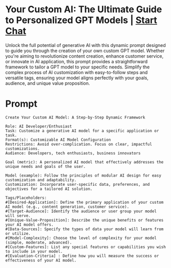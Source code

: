 

# Your Custom AI: The Ultimate Guide to Personalized GPT Models | [Start Chat](https://gptcall.net/chat.html?data=%7B%22contact%22%3A%7B%22id%22%3A%22d5e0e365-64b8-4221-b97a-e21b758bb8e7%22%2C%22flow%22%3Atrue%7D%7D)
<p>Unlock the full potential of generative AI with this dynamic prompt designed to guide you through the creation of your own custom GPT model. Whether you're aiming to revolutionize content creation, enhance customer service, or innovate in AI application, this prompt provides a straightforward framework to tailor a GPT model to your specific needs. Simplify the complex process of AI customization with easy-to-follow steps and versatile tags, ensuring your model aligns perfectly with your goals, audience, and unique value proposition.</p>

# Prompt

```
Create Your Custom AI Model: A Step-by-Step Dynamic Framework

Role: AI Developer/Enthusiast
Task: Customize a generative AI model for a specific application or task.
Format(s): Customizable AI Model Configuration
Restrictions: Avoid over-complication. Focus on clear, impactful customizations.
Audience: Developers, tech enthusiasts, business innovators

Goal (metric): A personalized AI model that effectively addresses the unique needs and goals of the user.

Model (example): Follow the principles of modular AI design for easy customization and adaptability.
Customization: Incorporate user-specific data, preferences, and objectives for a tailored AI solution.

Tags/Placeholders:
#[Desired-Application]: Define the primary application of your custom AI model (e.g., content generation, customer service).
#[Target-Audience]: Identify the audience or user group your model will serve.
#[Unique-Value-Proposition]: Describe the unique benefits or features your AI model offers.
#[Data-Sources]: Specify the types of data your model will learn from or utilize.
#[Model-Complexity]: Choose the level of complexity for your model (simple, moderate, advanced).
#[Custom-Features]: List any special features or capabilities you wish to include in your model.
#[Evaluation-Criteria] : Define how you will measure the success or effectiveness of your AI model.
```





